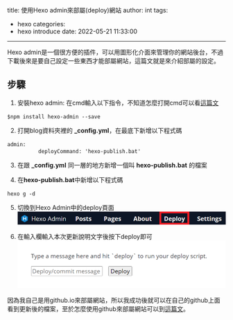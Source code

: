 title: 使用Hexo admin來部屬(deploy)網站
author: int
tags:
  - hexo
categories:
  - hexo introduce
date: 2022-05-21 11:33:00
---
Hexo admin是一個很方便的插件，可以用圖形化介面來管理你的網站後台，不過下載後來是要自己設定一些東西才能部屬網站，這篇文就是來介紹部屬的設定。

## 步驟
1. 安裝hexo admin: 在cmd輸入以下指令，不知道怎麼打開cmd可以看[這篇文](https://huanginch.github.io/2022/05/19/My-First-Post/)
```
$npm install hexo-admin --save
```
2. 打開blog資料夾裡的 **_config.yml**，在最底下新增以下程式碼
```
admin:
          deployCommand: 'hexo-publish.bat'
```
3. 在跟 **_config.yml** 同一層的地方新增一個叫 **hexo-publish.bat** 的檔案

4. 在**hexo-publish.bat**中新增以下程式碼
```
hexo g -d
```
5. 切換到Hexo Admin中的deploy頁面
![](../images/hexo-admin-navbar.png)

6. 在輸入欄輸入本次更新說明文字後按下deploy即可
![](../images/pasted-4.png)

因為我自己是用github.io來部屬網站，所以我成功後就可以在自己的github上面看到更新後的檔案，至於怎麼使用github來部屬網站可以到[這篇文](https://huanginch.github.io/2022/05/22/deploy-on-github/)。
